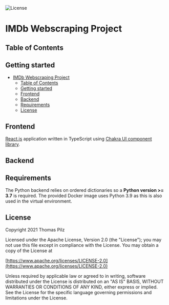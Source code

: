 ![License](https://img.shields.io/badge/License-Apache_2.0-blue.svg)

# IMDb Webscraping Project

## Table of Contents

## Getting started
- [IMDb Webscraping Project](#imdb-webscraping-project)
  - [Table of Contents](#table-of-contents)
  - [Getting started](#getting-started)
  - [Frontend](#frontend)
  - [Backend](#backend)
  - [Requirements](#requirements)
  - [License](#license)

## Frontend
[React.js](https://reactjs.org/) application written in TypeScript using [Chakra UI component library](https://chakra-ui.com/).

## Backend


## Requirements
The Python backend relies on ordered dictionaries so a **Python version >= 3.7** is required. The provided Docker image uses Python 3.9 as this is also used in the virtual environment.

## License
Copyright 2021 Thomas Pilz

Licensed under the Apache License, Version 2.0 (the "License");
you may not use this file except in compliance with the License.
You may obtain a copy of the License at

[https://www.apache.org/licenses/LICENSE-2.0](https://www.apache.org/licenses/LICENSE-2.0)

Unless required by applicable law or agreed to in writing, software
distributed under the License is distributed on an "AS IS" BASIS,
WITHOUT WARRANTIES OR CONDITIONS OF ANY KIND, either express or implied.
See the License for the specific language governing permissions and
limitations under the License.